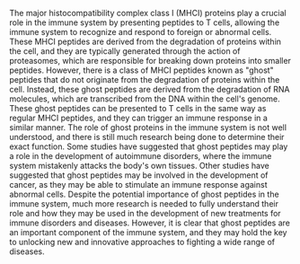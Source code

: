 The major histocompatibility complex class I (MHCI) proteins play a crucial role in the immune system by presenting peptides to T cells, allowing the immune system to recognize and respond to foreign or abnormal cells. These MHCI peptides are derived from the degradation of proteins within the cell, and they are typically generated through the action of proteasomes, which are responsible for breaking down proteins into smaller peptides. However, there is a class of MHCI peptides known as "ghost" peptides that do not originate from the degradation of proteins within the cell. Instead, these ghost peptides are derived from the degradation of RNA molecules, which are transcribed from the DNA within the cell's genome. These ghost peptides can be presented to T cells in the same way as regular MHCI peptides, and they can trigger an immune response in a similar manner. The role of ghost proteins in the immune system is not well understood, and there is still much research being done to determine their exact function. Some studies have suggested that ghost peptides may play a role in the development of autoimmune disorders, where the immune system mistakenly attacks the body's own tissues. Other studies have suggested that ghost peptides may be involved in the development of cancer, as they may be able to stimulate an immune response against abnormal cells. Despite the potential importance of ghost peptides in the immune system, much more research is needed to fully understand their role and how they may be used in the development of new treatments for immune disorders and diseases. However, it is clear that ghost peptides are an important component of the immune system, and they may hold the key to unlocking new and innovative approaches to fighting a wide range of diseases.
